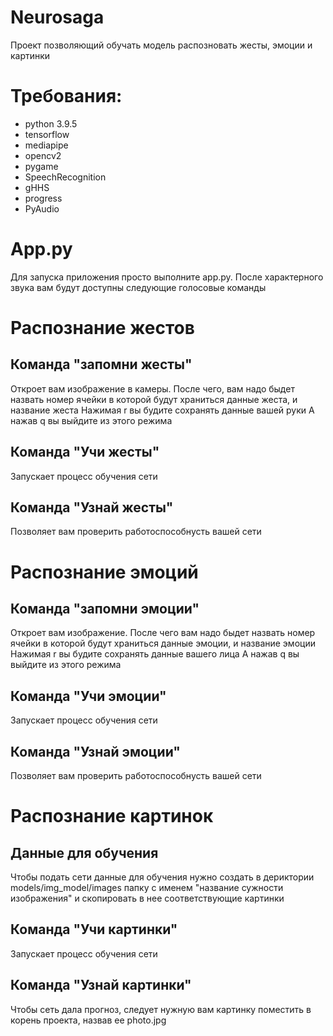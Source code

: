 # Neurosaga
Проект позволяющий обучать модель распозновать жесты, эмоции и картинки
# Требования: 
* python 3.9.5
* tensorflow
* mediapipe
* opencv2
* pygame
* SpeechRecognition
* gHHS
* progress
* PyAudio
# App.py
Для запуска приложения просто выполните app.py.
После характерного звука вам будут доступны следующие голосовые команды
# Распознание жестов
## Команда "запомни жесты"
Откроет вам изображение в камеры.
После чего, вам надо быдет назвать номер ячейки в которой будут храниться данные жеста,
и название жеста
Нажимая r вы будите сохранять данные вашей руки
А нажав q вы выйдите из этого режима
## Команда "Учи жесты"
Запускает процесс обучения сети
## Команда "Узнай жесты"
Позволяет вам проверить работоспособнусть вашей сети
# Распознание эмоций
## Команда "запомни эмоции"
Откроет вам изображение.
После чего вам надо быдет назвать номер ячейки в которой будут храниться данные эмоции,
и название эмоции
Нажимая r вы будите сохранять данные вашего лица
А нажав q вы выйдите из этого режима
## Команда "Учи эмоции"
Запускает процесс обучения сети
## Команда "Узнай эмоции"
Позволяет вам проверить работоспособнусть вашей сети
# Распознание картинок
## Данные для обучения
Чтобы подать сети данные для обучения нужно создать в дериктории models/img_model/images
папку с именем "название сужности изображения" и скопировать в нее соответствующие картинки
## Команда "Учи картинки"
Запускает процесс обучения сети
## Команда "Узнай картинки"
Чтобы сеть дала прогноз, следует нужную вам картинку поместить в корень проекта, назвав ее photo.jpg
